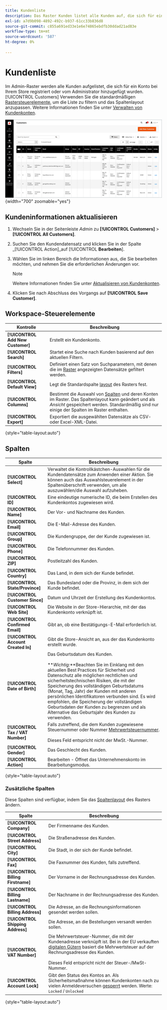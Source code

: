 ```yaml
---
title: Kundenliste
description: Das Raster Kunden listet alle Kunden auf, die sich für ein Konto bei Ihrem Store registriert oder vom Administrator hinzugefügt wurden.
exl-id: a7d9b098-4892-492c-b937-61cc33b836d8
source-git-commit: c855a691ed33e1e6e74865ebdfb30ddad21ad83e
workflow-type: tm+mt
source-wordcount: '587'
ht-degree: 0%

---
```


# Kundenliste

Im Admin-Raster werden alle Kunden aufgelistet, die sich für ein Konto bei Ihrem Store registriert oder vom Administrator hinzugefügt wurden. [!UICONTROL Customers] Verwenden Sie die standardmäßigen [Rastersteuerelemente](../getting-started/admin-grid-controls.md), um die Liste zu filtern und das Spaltenlayout anzupassen. Weitere Informationen finden Sie unter [Verwalten von Kundenkonten](../customers/manage-account.md).

![Kundenliste](assets/customer-accounts-all-grid.png){width="700" zoomable="yes"}

## Kundeninformationen aktualisieren

1. Wechseln Sie in der Seitenleiste _Admin_ zu **[!UICONTROL Customers]** > **[!UICONTROL All Customers]**.

1. Suchen Sie den Kundendatensatz und klicken Sie in der Spalte _[!UICONTROL Action]_auf [!UICONTROL **Bearbeiten**].

1. Wählen Sie im linken Bereich die Informationen aus, die Sie bearbeiten möchten, und nehmen Sie die erforderlichen Änderungen vor.

   >[!NOTE]
   >
   >Weitere Informationen finden Sie unter [Aktualisieren von Kundenkonten](../customers/update-account.md).

1. Klicken Sie nach Abschluss des Vorgangs auf **[!UICONTROL Save Customer]**.

## Workspace-Steuerelemente

| Kontrolle | Beschreibung |
| --- | --- |
| **[!UICONTROL Add New Customer]** | Erstellt ein Kundenkonto. |
| **[!UICONTROL Search]** | Startet eine Suche nach Kunden basierend auf den aktuellen Filtern. |
| **[!UICONTROL Filters]** | Definiert einen Satz von Suchparametern, mit denen die im [Raster](../getting-started/admin-grid-controls.md) angezeigten Datensätze gefiltert werden. |
| **[!UICONTROL Default View]** | Legt die Standardspalte [layout](../getting-started/admin-grid-controls.md) des Rasters fest. |
| **[!UICONTROL Columns]** | Bestimmt die Auswahl von [Spalten](../getting-started/admin-grid-controls.md) und deren Konten im Raster. Das Spaltenlayout kann geändert und als _Ansicht_ gespeichert werden. Standardmäßig sind nur einige der Spalten im Raster enthalten. |
| **[!UICONTROL Export]** | Exportiert die ausgewählten Datensätze als CSV- oder Excel-XML-Datei. |

{style="table-layout:auto"}

## Spalten

| Spalte | Beschreibung |
| --- | --- |
| **[!UICONTROL Select]** | Verwaltet die Kontrollkästchen-Auswahlen für die Kundendatensätze zum Anwenden einer Aktion. Sie können auch das Auswahlsteuerelement in der Spaltenüberschrift verwenden, um alle auszuwählen/die Auswahl aufzuheben. |
| **[!UICONTROL ID]** | Eine eindeutige numerische ID, die beim Erstellen des Kundenkontos zugewiesen wird. |
| **[!UICONTROL Name]** | Der Vor- und Nachname des Kunden. |
| **[!UICONTROL Email]** | Die E-Mail-Adresse des Kunden. |
| **[!UICONTROL Group]** | Die Kundengruppe, der der Kunde zugewiesen ist. |
| **[!UICONTROL Phone]** | Die Telefonnummer des Kunden. |
| **[!UICONTROL ZIP]** | Postleitzahl des Kunden. |
| **[!UICONTROL Country]** | Das Land, in dem sich der Kunde befindet. |
| **[!UICONTROL State/Province]** | Das Bundesland oder die Provinz, in dem sich der Kunde befindet. |
| **[!UICONTROL Customer Since]** | Datum und Uhrzeit der Erstellung des Kundenkontos. |
| **[!UICONTROL Web Site]** | Die Website in der Store-Hierarchie, mit der das Kundenkonto verknüpft ist. |
| **[!UICONTROL Confirmed Email]** | Gibt an, ob eine Bestätigungs-E-Mail erforderlich ist. |
| **[!UICONTROL Account Created In]** | Gibt die Store-Ansicht an, aus der das Kundenkonto erstellt wurde. |
| **[!UICONTROL Date of Birth]** | Das Geburtsdatum des Kunden. <br><br>**_Wichtig:_**Beachten Sie im Einklang mit den aktuellen Best Practices für Sicherheit und Datenschutz alle möglichen rechtlichen und sicherheitstechnischen Risiken, die mit der Speicherung des vollständigen Geburtsdatums (Monat, Tag, Jahr) der Kunden mit anderen persönlichen Identifikatoren verbunden sind. Es wird empfohlen, die Speicherung der vollständigen Geburtsdaten der Kunden zu begrenzen und als Alternative das Geburtsjahr des Kunden zu verwenden. |
| **[!UICONTROL Tax / VAT Number]** | Falls zutreffend, die dem Kunden zugewiesene Steuernummer oder Nummer [Mehrwertsteuernummer](../stores-purchase/vat.md). <br/><br/>Dieses Feld entspricht nicht der MwSt.-Nummer. |
| **[!UICONTROL Gender]** | Das Geschlecht des Kunden. |
| **[!UICONTROL Action]** | Bearbeiten - Öffnet das Unternehmenskonto im Bearbeitungsmodus. |

{style="table-layout:auto"}

### Zusätzliche Spalten

Diese Spalten sind verfügbar, indem Sie das [Spaltenlayout](../getting-started/admin-grid-controls.md) des Rasters ändern.

| Spalte | Beschreibung |
| --- | --- |
| **[!UICONTROL Company]** | Der Firmenname des Kunden. |
| **[!UICONTROL Street Address]** | Die Straßenadresse des Kunden. |
| **[!UICONTROL City]** | Die Stadt, in der sich der Kunde befindet. |
| **[!UICONTROL Fax]** | Die Faxnummer des Kunden, falls zutreffend. |
| **[!UICONTROL Billing Firstname]** | Der Vorname in der Rechnungsadresse des Kunden. |
| **[!UICONTROL Billing Lastname]** | Der Nachname in der Rechnungsadresse des Kunden. |
| **[!UICONTROL Billing Address]** | Die Adresse, an die Rechnungsinformationen gesendet werden sollen. |
| **[!UICONTROL Shipping Address]** | Die Adresse, an die Bestellungen versandt werden sollen. |
| **[!UICONTROL VAT Number]** | Die Mehrwertsteuer-Nummer, die mit der Kundenadresse verknüpft ist. Bei in der EU verkauften [digitalen Gütern](../stores-purchase/taxes.md) basiert die Mehrwertsteuer auf der Rechnungsadresse des Kunden. <br/><br/>Dieses Feld entspricht nicht der Steuer-/MwSt-Nummer. |
| **[!UICONTROL Account Lock]** | Gibt den Status des Kontos an. Als Sicherheitsmaßnahme können Kundenkonten nach zu vielen Anmeldeversuchen [gesperrt](../customers/password-options.md) werden. Werte: `Locked` / `Unlocked` |

{style="table-layout:auto"}
